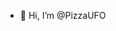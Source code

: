 - 👋 Hi, I’m @PizzaUFO

<!---
PizzaUFO/PizzaUFO is a ✨ special ✨ repository because its `README.md` (this file) appears on your GitHub profile.
You can click the Preview link to take a look at your changes.
--->
